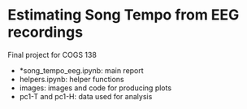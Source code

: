 # Estimating Song Tempo from EEG recordings

Final project for COGS 138
- *song_tempo_eeg.ipynb: main report
- helpers.ipynb: helper functions
- images: images and code for producing plots
- pc1-T and pc1-H: data used for analysis
